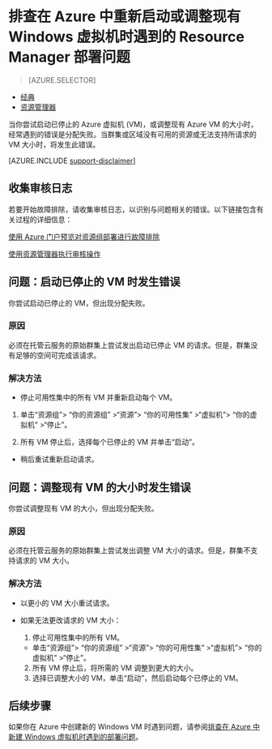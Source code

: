 <!-- Ibiza portal: tested -->

<properties
   pageTitle="VM 重新启动或大小调整问题 | Azure"
   description="排查在 Azure 中重新启动或调整现有 Windows 虚拟机时遇到的 Resource Manager 部署问题"
   services="virtual-machines-windows, azure-resource-manager"
   documentationCenter=""
   authors="Deland-Han"
   manager="felixwu"
   editor=""
   tags="top-support-issue"/>

<tags
   ms.service="virtual-machines-windows"
   ms.topic="support-article"
   ms.tgt_pltfrm="vm-windows"
   ms.devlang="na"
   ms.workload="required"
   ms.date="09/09/2016"
   wacn.date="10/25/2016"
   ms.author="delhan"/>

# 排查在 Azure 中重新启动或调整现有 Windows 虚拟机时遇到的 Resource Manager 部署问题

> [AZURE.SELECTOR]
- [经典](/documentation/articles/virtual-machines-windows-classic-restart-resize-error-troubleshooting/)
- [资源管理器](/documentation/articles/virtual-machines-windows-restart-resize-error-troubleshooting/)

当你尝试启动已停止的 Azure 虚拟机 (VM)，或调整现有 Azure VM 的大小时，经常遇到的错误是分配失败。当群集或区域没有可用的资源或无法支持所请求的 VM 大小时，将发生此错误。

[AZURE.INCLUDE [support-disclaimer](../../includes/support-disclaimer.md)]

## 收集审核日志

若要开始故障排除，请收集审核日志，以识别与问题相关的错误。以下链接包含有关过程的详细信息：

[使用 Azure 门户预览对资源组部署进行故障排除](/documentation/articles/resource-manager-troubleshoot-deployments-portal/)

[使用资源管理器执行审核操作](/documentation/articles/resource-group-audit/)

## 问题：启动已停止的 VM 时发生错误

你尝试启动已停止的 VM，但出现分配失败。

### 原因

必须在托管云服务的原始群集上尝试发出启动已停止 VM 的请求。但是，群集没有足够的空间可完成该请求。

### 解决方法

*	停止可用性集中的所有 VM 并重新启动每个 VM。

  1. 单击“资源组”> “你的资源组” >“资源”> “你的可用性集” >“虚拟机”> “你的虚拟机” >“停止”。

  2. 所有 VM 停止后，选择每个已停止的 VM 并单击“启动”。

*	稍后重试重新启动请求。

## 问题：调整现有 VM 的大小时发生错误

你尝试调整现有 VM 的大小，但出现分配失败。

### 原因

必须在托管云服务的原始群集上尝试发出调整 VM 大小的请求。但是，群集不支持请求的 VM 大小。

### 解决方法

* 以更小的 VM 大小重试请求。

* 如果无法更改请求的 VM 大小：

  1. 停止可用性集中的所有 VM。

    * 单击“资源组”> “你的资源组” >“资源”> “你的可用性集” >“虚拟机”> “你的虚拟机” >“停止”。

  2. 所有 VM 停止后，将所需的 VM 调整到更大的大小。
  3. 选择已调整大小的 VM，单击“启动”，然后启动每个已停止的 VM。

## 后续步骤

如果你在 Azure 中创建新的 Windows VM 时遇到问题，请参阅[排查在 Azure 中新建 Windows 虚拟机时遇到的部署问题](/documentation/articles/virtual-machines-windows-troubleshoot-deployment-new-vm/)。

<!---HONumber=Mooncake_0718_2016-->